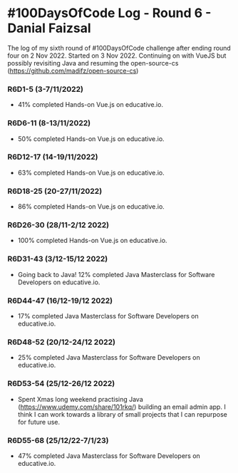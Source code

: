 # #100DaysOfCode Log - Round 6 - Danial Faizsal

The log of my sixth round of #100DaysOfCode challenge after ending round four on 2 Nov 2022. Started on 3 Nov 2022. Continuing on with VueJS but possibly revisiting Java and resuming the open-source-cs (https://github.com/madifz/open-source-cs)

### R6D1-5 (3-7/11/2022)
- 41% completed Hands-on Vue.js on educative.io.

### R6D6-11 (8-13/11/2022)
- 50% completed Hands-on Vue.js on educative.io.

### R6D12-17 (14-19/11/2022)
- 63% completed Hands-on Vue.js on educative.io.

### R6D18-25 (20-27/11/2022)
- 86% completed Hands-on Vue.js on educative.io.

### R6D26-30 (28/11-2/12 2022)
- 100% completed Hands-on Vue.js on educative.io.

### R6D31-43 (3/12-15/12 2022)
- Going back to Java! 12% completed Java Masterclass for Software Developers on educative.io.

### R6D44-47 (16/12-19/12 2022)
- 17% completed Java Masterclass for Software Developers on educative.io.

### R6D48-52 (20/12-24/12 2022)
- 25% completed Java Masterclass for Software Developers on educative.io.

### R6D53-54 (25/12-26/12 2022)
- Spent Xmas long weekend practising Java (https://www.udemy.com/share/101rkq/) building an email admin app. I think I can work towards a library of small projects that I can repurpose for future use.

### R6D55-68 (25/12/22-7/1/23)
- 47% completed Java Masterclass for Software Developers on educative.io.